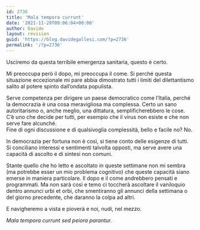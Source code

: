 ```yaml
---
id: 2736
title: 'Mala tempora currunt'
date: '2021-11-29T09:06:04+00:00'
author: Davide
layout: revision
guid: 'https://blog.davidegallesi.com/?p=2736'
permalink: '/?p=2736'
---
```


Usciremo da questa terribile emergenza sanitaria, questo è certo.

Mi preoccupa però il dopo, mi preoccupa il come. Si perché questa situazione eccezionale mi pare abbia dimostrato tutti i limiti del dilettantismo salito al potere spinto dall’ondata populista.

Serve competenza per dirigere un paese democratico come l’Italia, perché la democrazia è una cosa meravigliosa ma complessa. Certo un sano autoritarismo o, anche meglio, una dittatura, semplificherebbero le cose. C’è uno che decide per tutti, per esempio che il virus non esiste e che non serve fare alcunché.  
Fine di ogni discussione e di qualsivoglia complessità, bello e facile no? No.

In democrazia per fortuna non è così, si tiene conto delle esigenze di tutti. Si conciliano interessi e sentimenti talvolta opposti, ma serve avere una capacità di ascolto e di sintesi non comuni.

Stante quello che ho letto e ascoltato in queste settimane non mi sembra (ma potrebbe esser un mio problema cognitivo) che queste capacità siano emerse in maniera particolare. Il dopo e il come andrebbero pensati e programmati. Ma non sarà così e temo ci toccherà ascoltare il vaniloquio dentro annunci urbi et orbi, che smentiranno gli annunci della settimana o del giorno precedente, che daranno la colpa ad altri.

E navigheremo a vista e pioverà e noi, nudi, nel mezzo.

*Mala tempora currunt sed peiora parantur.*